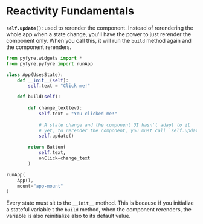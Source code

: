 # Reactivity Fundamentals

**`self.update()`**: used to rerender the component. Instead of rerendering the whole app when a state change, you'll have the power to just rerender the component only. When you call this, it will run the `build` method again and the component rerenders.

```python
from pyfyre.widgets import *
from pyfyre.pyfyre import runApp

class App(UsesState):
    def __init__(self):
        self.text = "Click me!"

    def build(self):
        
        def change_text(ev):
            self.text = "You clicked me!"
            
            # A state change and the component UI hasn't adapt to it
            # yet, to rerender the component, you must call `self.update()`
            self.update()

        return Button(
            self.text,
            onClick=change_text
        )

runApp(
    App(),
    mount="app-mount"
)
```

Every state must sit to the `__init__` method. This is because if you initialize a stateful variable t the `build` method, when the component rerenders, the variable is also reinitialize also to its default value.
